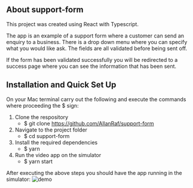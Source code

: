 ## About support-form

This project was created using React with Typescript.

The app is an example of a support form where a customer can send an enquiry to a business. There is a drop down menu where you can specify what you would like ask. The fields are all validated before being sent off.

If the form has been validated successfully you will be redirected to a success page where you can see the information that has been sent.

## Installation and Quick Set Up

On your Mac terminal carry out the following and execute the commands where proceeding the $ sign:

1. Clone the respository
   - $ git clone https://github.com/AllanRaf/support-form
2. Navigate to the project folder
   - $ cd support-form
3. Install the required dependencies
   - $ yarn
4. Run the video app on the simulator
   - $ yarn start

After executing the above steps you should have the app running in the simulator:
![demo](https://user-images.githubusercontent.com/54289698/104242037-d741ba00-545e-11eb-80aa-dd30cc65660e.gif)
